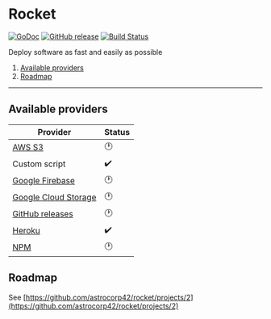 # Rocket

[![GoDoc](https://godoc.org/github.com/astrocorp42/rocket?status.svg)](https://godoc.org/github.com/astrocorp42/rocket)
[![GitHub release](https://img.shields.io/github/release/astrocorp42/rocket.svg)](https://github.com/astrocorp42/rocket/releases/latest)
[![Build Status](https://travis-ci.org/astrocorp42/rocket.svg?branch=master)](https://travis-ci.org/astrocorp42/rocket)

Deploy software as fast and easily as possible

1. [Available providers](#available-providers)
2. [Roadmap](#roadmap)

-------------------

## Available providers

| Provider              | Status |
| --------------------- | -------|
| [AWS S3](https://aws.amazon.com/s3) |🕐|
| Custom script |✔️|
| [Google Firebase](https://firebase.google.com) |🕐|
| [Google Cloud Storage](https://cloud.google.com/storage) |🕐|
| [GitHub releases](https://help.github.com/categories/releases) |🕐|
| [Heroku](https://www.heroku.com) |✔️|
| [NPM](https://www.npmjs.com) |🕐|



## Roadmap

See [https://github.com/astrocorp42/rocket/projects/2](https://github.com/astrocorp42/rocket/projects/2)
